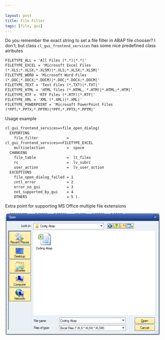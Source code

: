 ```yaml
---

layout: post
title: File Filter
tags: [file, gui]
---
```


Do you remember the exact string to set a file filter in ABAP file chooser?
I don't, but class `cl_gui_frontend_services` has some nice predefined class atributes

```abap
FILETYPE_ALL = 'All Files (*.*)|*.*|'
FILETYPE_EXCEL = 'Microsoft Excel Files (*.XLS;*.XLSX;*.XLSM)|*.XLS;*.XLSX;*.XLSM|'
FILETYPE_WORD = 'Microsoft Word Files (*.DOC;*.DOCX;*.DOCM)|*.DOC;*.DOCX;*.DOCM|'
FILETYPE_TEXT = 'Text Files (*.TXT)|*.TXT|'
FILETYPE_HTML = 'HTML files (*.HTML, *.HTM)|*.HTML;*.HTM|'
FILETYPE_RTF = 'RTF Files (*.RTF)|*.RTF|'
FILETYPE_XML = 'XML (*.XML)|*.XML|'
FILETYPE_POWERPOINT = 'Microsoft PowerPoint Files (*PPT;*.PPTX;*.PPTM)|*PPT;*.PPTX;*.PPTM|'
```

Usage example

```abap
cl_gui_frontend_services=>file_open_dialog(
  EXPORTING
    file_filter             =  cl_gui_frontend_services=>FILETYPE_EXCEL
    multiselection          =  space
  CHANGING
    file_table              =  lt_files
    rc                      =  lv_subrc
    user_action             =  lv_user_action
  EXCEPTIONS
    file_open_dialog_failed = 1
    cntl_error              = 2
    error_no_gui            = 3
    not_supported_by_gui    = 4
    OTHERS                  = 5 ).
```

Extra point for supporting MS Office multiple file extensions

![Excel file filter in action](/assets/file-filter/file_filter.png)
